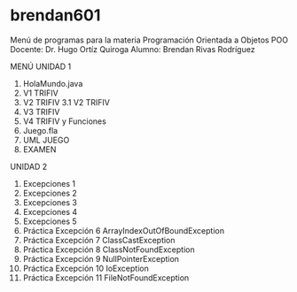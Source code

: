 # brendan601

Menú de programas para la materia Programación Orientada a Objetos POO
Docente: Dr. Hugo Ortíz Quiroga
Alumno: Brendan Rivas Rodríguez

MENÚ
UNIDAD 1
  1. HolaMundo.java
  2. V1 TRIFIV
  3. V2 TRIFIV
    3.1 V2 TRIFIV
  4. V3 TRIFIV
  5. V4 TRIFIV y Funciones
  6. Juego.fla
  7. UML JUEGO
  8. EXAMEN

UNIDAD 2
  1. Excepciones 1
  2. Excepciones 2
  3. Excepciones 3
  4. Excepciones 4
  5. Excepciones 5
  6. Práctica Excepción 6 ArrayIndexOutOfBoundException
  7. Práctica Excepción 7 ClassCastException
  8. Práctica Excepción 8 ClassNotFoundException
  9. Práctica Excepción 9 NullPointerException
  10. Práctica Excepción 10 IoException
  11. Práctica Excepción 11 FileNotFoundException


